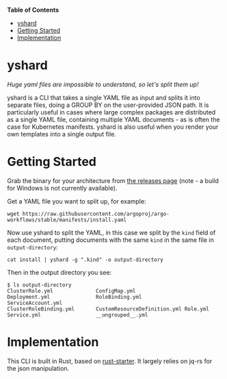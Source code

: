 <!-- START doctoc generated TOC please keep comment here to allow auto update -->
<!-- DON'T EDIT THIS SECTION, INSTEAD RE-RUN doctoc TO UPDATE -->
**Table of Contents**

- [yshard](#yshard)
- [Getting Started](#getting-started)
- [Implementation](#implementation)

<!-- END doctoc generated TOC please keep comment here to allow auto update -->


# yshard

*Huge yaml files are impossible to understand, so let's split them up!*

yshard is a CLI that takes a single YAML file as input and splits it into separate files, doing a GROUP BY on the user-provided JSON path. It is particularly useful in cases where large complex packages are distributed as a single YAML file, containing multiple YAML documents - as is often the case for Kubernetes manifests. yshard is also useful when you render your own templates into a single output file. 


# Getting Started

Grab the binary for your architecture from [the releases page](https://github.com/benjvi/yshard/releases) (note - a build for Windows is not currently available). 

Get a YAML file you want to split up, for example:

`wget https://raw.githubusercontent.com/argoproj/argo-workflows/stable/manifests/install.yaml`

Now use yshard to split the YAML, in this case we split by the `kind` field of each document, putting documents with the same `kind` in the same file in `output-directory`:

`cat install | yshard -g ".kind" -o output-directory`

Then in the output directory you see: 

```
$ ls output-directory
ClusterRole.yml              ConfigMap.yml                Deployment.yml               RoleBinding.yml              ServiceAccount.yml
ClusterRoleBinding.yml       CustomResourceDefinition.yml Role.yml                     Service.yml                  __ungrouped__.yml
```

# Implementation

This CLI is built in Rust, based on [rust-starter](https://github.com/rust-starter/rust-starter). It largely relies on jq-rs for the json manipulation.
